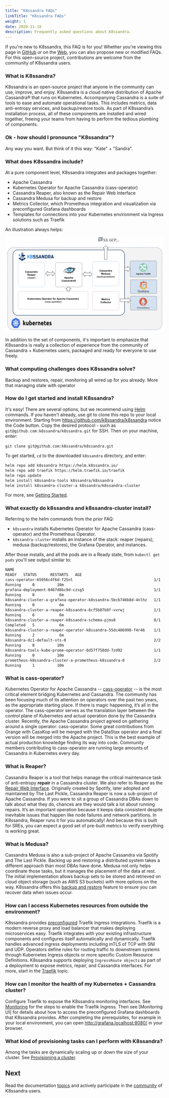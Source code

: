 ```yaml
---
title: "K8ssandra FAQs"
linkTitle: "K8ssandra FAQs"
weight: 1
date: 2020-11-18
description: Frequently asked questions about K8ssandra.
---
```


If you're new to K8ssandra, this FAQ is for you! Whether you're viewing this page in [GitHub](https://github.com/k8ssandra/k8ssandra/blob/main/docs/content/en/docs/faqs/_index.md) or on the [Web](https://k8ssandra.io/docs/faqs/), you can also propose new or modified FAQs. For this open-source project, contributions are welcome from the community of K8ssandra users. 

### What is K8ssandra?

K8ssandra is an open-source project that anyone in the community can use, improve, and enjoy. K8ssandra is a cloud native distribution of Apache Cassandra&reg; that runs on Kubernetes. Accompanying Cassandra is a suite of tools to ease and automate operational tasks. This includes metrics, data anti-entropy services, and backup/restore tools. As part of K8ssandra’s installation process, all of these components are installed and wired together, freeing your teams from having to perform the tedious plumbing of components.

### Ok - how should I pronounce "K8ssandra"?

Any way you want. But think of it this way:  "Kate" + "Sandra".

### What does K8ssandra include?

At a pure component level, K8ssandra integrates and packages together:

* Apache Cassandra
* Kubernetes Operator for Apache Cassandra (cass-operator)
* Cassandra Reaper, also known as the Repair Web Interface
* Cassandra Medusa for backup and restore
* Metrics Collector, which Prometheus integration and visualization via preconfigured Grafana dashboards
* Templates for connections into your Kubernetes environment via Ingress solutions such as Traefik

An illustration always helps:

![K8ssandra components](k8ssandra-components.png)

In addition to the set of components, it's important to emphasize that K8ssandra is really a collection of experience from the community of Cassandra + Kubernetes users, packaged and ready for everyone to use freely. 

### What computing challenges does K8ssandra solve?

Backup and restores, repair, monitoring all wired up for you already. More that managing state with operator



### How do I get started and install K8ssandra?

It's easy! There are several options, but we recommend using [Helm](https://helm.sh/docs/intro/install/) commands. If you haven't already, use git to clone this repo to your local environment. Starting from https://github.com/k8ssandra/k8ssandra notice the Code button. Copy the desired protocol - such as `git@github.com:k8ssandra/k8ssandra.git` for SSH.  Then on your machine, enter:

`git clone git@github.com:k8ssandra/k8ssandra.git`

To get started, `cd` to the downloaded `k8ssandra` directory, and enter:

```
helm repo add k8ssandra https://helm.k8ssandra.io/
helm repo add traefik https://helm.traefik.io/traefik
helm repo update
helm install k8ssandra-tools k8ssandra/k8ssandra
helm install k8ssandra-cluster-a k8ssandra/k8ssandra-cluster  
```

For more, see [Getting Started](/docs/getting-started).

### What exactly do k8ssandra and k8ssandra-cluster install?

Referring to the helm commands from the prior FAQ:

* `k8ssandra` installs Kubernetes Operator for Apache Cassandra (cass-operator) and the Prometheus Operator.
* `k8ssandra-cluster` installs an instance of the stack: reaper (repairs), medusa (backup/restores), the Grafana Operator, and instances.

After those installs, and all the pods are in a Ready state, from `kubectl get pods` you'll see output similar to:

```
NAME                                                              READY   STATUS      RESTARTS   AGE
cass-operator-65956c4f6d-f25nl                                    1/1     Running     0          10m
grafana-deployment-8467d8bc9d-czsg5                               1/1     Running     0           6m
k8ssandra-cluster-a-grafana-operator-k8ssandra-5bcb746b8d-4nlhz   1/1     Running     0           6m
k8ssandra-cluster-a-reaper-k8ssandra-6cf5b87b8f-vxrwj             1/1     Running     6           6m
k8ssandra-cluster-a-reaper-k8ssandra-schema-pjmv8                 0/1     Completed   5           6m
k8ssandra-cluster-a-reaper-operator-k8ssandra-55dc486998-f4r46    1/1     Running     2           6m
k8ssandra-dc1-default-sts-0                                       2/2     Running     0          10m
k8ssandra-tools-kube-prome-operator-6d57f758dd-7zd92              1/1     Running     0          10m
prometheus-k8ssandra-cluster-a-prometheus-k8ssandra-0             2/2     Running     1          10m
```

### What is cass-operator?

Kubernetes Operator for Apache Cassandra -- [cass-operator](https://github.com/datastax/cass-operator) -- is the most critical element bridging Kubernetes and Cassandra. The community has been focusing much of its attention on operators over the past two years, as the appropriate starting place. If there is magic happening, it’s all in the operator. The cass-operator serves as the translation layer between the control plane of Kubernetes and actual operation done by the Cassandra cluster. Recently, the Apache Cassandra project agreed on gathering around a single operator: cass-operator. Some great contributions from Orange with CassKop will be merged with the DataStax operator and a final version will be merged into the Apache project. This is the best example of actual production knowledge finding its way into code. Community members contributing to cass-operator are running large amounts of Cassandra in Kubernetes every day. 

### What is Reaper?

Cassandra Reaper is a tool that helps manage the critical maintenance task of anti-entropy **repair** in a Cassandra cluster. We also refer to Reaper as the [Repair Web Interface](/docs/topics/accessing-services/repair/). Originally created by Spotify, later adopted and maintained by The Last Pickle, Cassandra Reaper is now a sub-project of Apache Cassandra. If you were to sit a group of Cassandra DBAs down to talk about what they do, chances are they would talk a lot about running repairs. It’s an important operation because it keeps data consistent despite inevitable issues that happen like node failures and network partitions. In K8ssandra, Reaper runs it for you automatically! And because this is built for SREs, you can expect a good set of pre-built metrics to verify everything is working great. 

### What is Medusa?

Cassandra Medusa is also a sub-project of Apache Cassandra via Spotify and The Last Pickle. Backing up and restoring a distributed system takes a different approach than most DBAs have done. Medusa not only helps coordinate those tasks, but it manages the placement of the data at rest. The initial implementation allows backup sets to be stored and retrieved on cloud object storage (such as AWS S3 buckets) with more options on the way. K8ssandra offers this [backup and restore](/docs/topics/restore-a-backup/) feature to ensure you can recover data when issues occur.

### How can I access Kubernetes resources from outside the environment?

K8ssandra provides [preconfigured](/docs/topics/ingress/traefik/) Traefik Ingress integrations. Traefik is a modern reverse proxy and load balancer that makes deploying microservices easy.  Traefik integrates with your existing infrastructure components and configures itself automatically and dynamically. Traefik handles advanced ingress deployments including mTLS of TCP with SNI and UDP. Operators define rules for routing traffic to downstream systems through Kubernetes Ingress objects or more specific Custom Resource Definitions. K8ssandra supports deploying `IngressRoute objects` as part of a deployment to expose metrics, repair, and Cassandra interfaces. For more, start in the [Traefik](/docs/topics/ingress/traefik/) topic.

### How can I monitor the health of my Kubernetes + Cassandra cluster?

Configure Traefik to expose the K8ssandra monitoring interfaces. See [Monitoring](/docs/topics/ingress/traefik/monitoring/) for the steps to enable the Traefik Ingress. Then see [Monitoring UI] for details about how to access the preconfigured Grafana dashboards that K8ssandra provides. After completing the prerequisites, for example in your local environment, you can open http://grafana.localhost:8080/ in your browser. 

### What kind of provisioning tasks can I perform with K8ssandra?

Among the tasks are dynamically scaling up or down the size of your cluster. See [Provisioning a cluster](/docs/topics/provision-a-cluster/).  

## Next

Read the documentation [topics](/docs/topics) and actively participate in the [community](https://k8ssandra.io/community/) of K8ssandra users.
